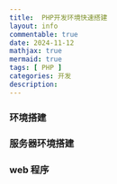 ```yaml
---
title:  PHP开发环境快速搭建
layout: info
commentable: true
date: 2024-11-12
mathjax: true
mermaid: true
tags: [ PHP ]
categories: 开发
description: 
---
```


### 环境搭建


### 服务器环境搭建


### web 程序















